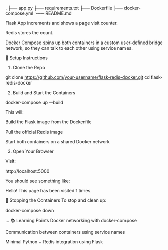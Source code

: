 .
├── app.py
├── requirements.txt
├── Dockerfile
├── docker-compose.yml
└── README.md

Flask App increments and shows a page visit counter.

Redis stores the count.

Docker Compose spins up both containers in a custom user-defined bridge network, so they can talk to each other using service names.

🔧 Setup Instructions
1. Clone the Repo

git clone https://github.com/your-username/flask-redis-docker.git
cd flask-redis-docker

2. Build and Start the Containers

docker-compose up --build

This will:

Build the Flask image from the Dockerfile

Pull the official Redis image

Start both containers on a shared Docker network

3. Open Your Browser

Visit:

http://localhost:5000

You should see something like:

Hello! This page has been visited 1 times.

🛑 Stopping the Containers
To stop and clean up:

docker-compose down

...
📚 Learning Points
Docker networking with docker-compose

Communication between containers using service names

Minimal Python + Redis integration using Flask
